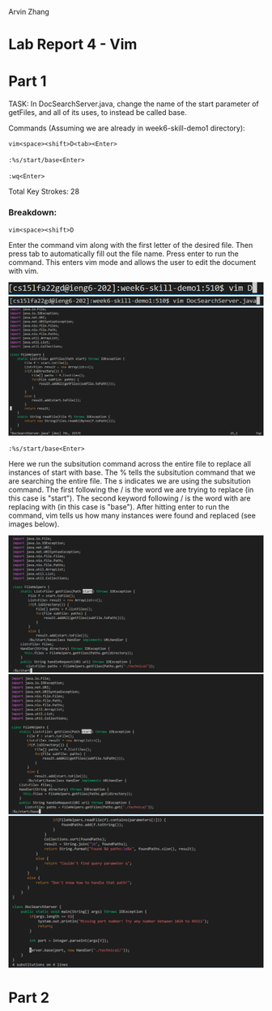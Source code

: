 Arvin Zhang

# Lab Report 4 - Vim

# Part 1

TASK: In DocSearchServer.java, change the name of the start parameter of getFiles, and all of its uses, to instead be called base.

Commands (Assuming we are already in week6-skill-demo1 directory):

```
vim<space><shift>D<tab><Enter>

:%s/start/base<Enter>

:wq<Enter>
```

Total Key Strokes: 28

### Breakdown:

```
vim<space><shift>D
```

Enter the command vim along with the first letter of the desired file. Then press tab to automatically fill out the file name. Press enter to run the command. This enters vim mode and allows the user to edit the document with vim.

![vim d1](./LabReport4Imgs/vimD1.png)
![vim d2](./LabReport4Imgs/vimD2.png)
![vim d3](./LabReport4Imgs/vimD3.png)

```
:%s/start/base<Enter>

```

Here we run the subsitution command across the entire file to replace all instances of start with base. The % tells the subsitution command that we are searching the entire file. The s indicates we are using the subsitution command. The first following the / is the word we are trying to replace (in this case is "start"). The second keyword following / is the word with are replacing with (in this case is "base"). After hitting enter to run the command, vim tells us how many instances were found and replaced (see images below).

![replace 1](./LabReport4Imgs/replace1.png)
![replace 2](./LabReport4Imgs/replace2.png)
![replace 4](./LabReport4Imgs/replace4.png)

# Part 2
